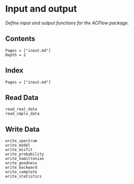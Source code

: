 # Input and output

*Define input and output functions for the ACFlow package.*

## Contents

```@contents
Pages = ["inout.md"]
Depth = 2
```

## Index

```@index
Pages = ["inout.md"]
```

## Read Data

```@docs
read_real_data
read_cmplx_data
```

## Write Data

```@docs
write_spectrum
write_model
write_misfit
write_probability
write_hamiltonian
write_goodness
write_backward
write_complete
write_statistics
```
